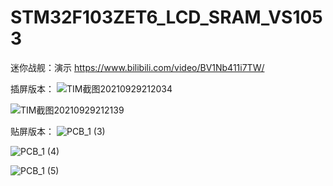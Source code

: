# STM32F103ZET6_LCD_SRAM_VS1053
迷你战舰：演示 https://www.bilibili.com/video/BV1Nb411i7TW/

插屏版本：
![TIM截图20210929212034](https://user-images.githubusercontent.com/23308519/135276997-c0e07fcb-5e12-4057-b2f7-3cb59a786b15.jpg)


![TIM截图20210929212139](https://user-images.githubusercontent.com/23308519/135277002-f8213597-bb02-48ce-b124-505613dd6a41.jpg)

贴屏版本：
![PCB_1 (3)](https://user-images.githubusercontent.com/23308519/135277900-28d55ec5-5f33-4132-ad1f-4399c1462cc2.jpg)

![PCB_1 (4)](https://user-images.githubusercontent.com/23308519/135277905-0208e617-732d-442d-8885-059e699b2f28.jpg)

![PCB_1 (5)](https://user-images.githubusercontent.com/23308519/135277908-18890881-c320-4ecf-8756-34694134fb43.jpg)

